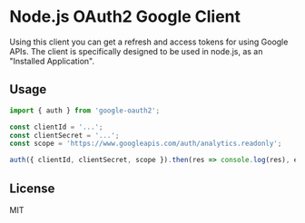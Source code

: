 # Node.js OAuth2 Google Client

Using this client you can get a refresh and access tokens for using Google APIs. The client is specifically designed to be used in node.js, as an "Installed Application".

## Usage

```ts
import { auth } from 'google-oauth2';

const clientId = '...';
const clientSecret = '...';
const scope = 'https://www.googleapis.com/auth/analytics.readonly';

auth({ clientId, clientSecret, scope }).then(res => console.log(res), err => console.error(err));
```

## License

MIT
